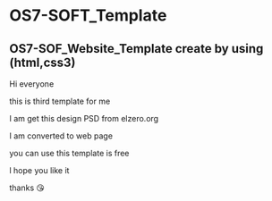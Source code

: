 # OS7-SOFT_Template
## OS7-SOF_Website_Template create by using (html,css3)

Hi everyone 

this is third template for me  

I am get this design PSD from elzero.org


I am converted to web page 

you can use this template is free 


l hope you like it



thanks 😘
